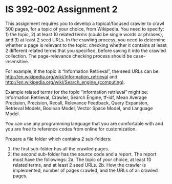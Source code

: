 # IS 392-002 Assignment 2
This assignment requires you to develop a topical/focused crawler to crawl 500 pages, for a topic of your choice, from Wikipedia. You need to specify: 1) the topic, 2) at least 10 related terms (could be single words or phrases), and 3) at least 2 seed URLs.  In the crawling process, you need to determine whether a page is relevant to the topic: checking whether it contains at least 2 different related terms that you specified, before saving it into the crawled collection.  The page-relevance checking process should be case-insensitive. 

For example, if the topic is “Information Retrieval”,  the seed URLs can be: http://en.wikipedia.org/wiki/Information_retrieval and http://en.wikipedia.org/wiki/Search_engine_(computing).

Example related terms for the topic “information retrieval” might be: Information Retrieval, Crawler, Search Engine, tf-idf, Mean Average Precision, Precision, Recall, Relevance Feedback, Query Expansion, Retrieval Models, Boolean Model, Vector Space Model, and Language Model.  

You can use any programming language that you are comfortable with and you are free to reference codes from online for customization.

Prepare a file folder which contains 2 sub-folders:

1. the first sub-folder has all the crawled pages. 
2. the second sub-folder has the source code and a report.  The report must have the followings:
    2a. The topic of your choice, at least 10 related terms, and at least 2 seed URLs. 
    2b. How the crawler is implemented, number of pages crawled, and the URLs of all crawled pages.  
